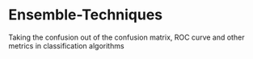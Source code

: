 # Ensemble-Techniques
Taking the confusion out of the confusion matrix, ROC curve and other metrics in classification algorithms
